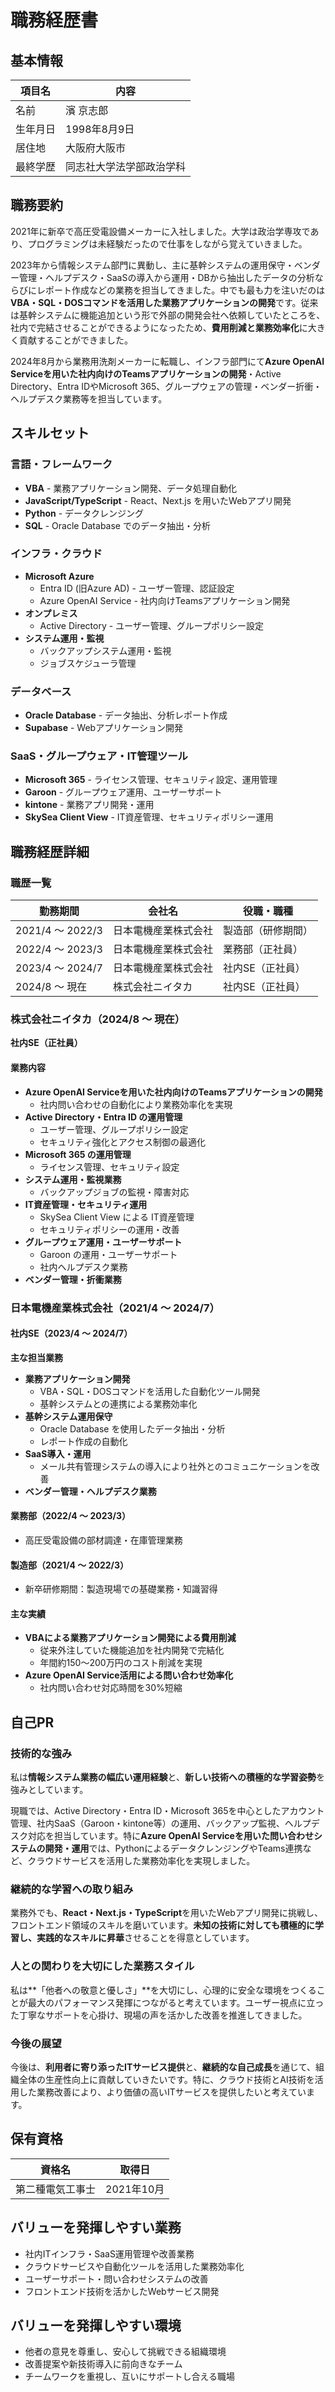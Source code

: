 # 職務経歴書

## 基本情報

| 項目名   | 内容                   |
| -------- | ---------------------- |
| 名前     | 濱 京志郎              |
| 生年月日 | 1998年8月9日           |
| 居住地   | 大阪府大阪市           |
| 最終学歴 | 同志社大学法学部政治学科 |

## 職務要約

2021年に新卒で高圧受電設備メーカーに入社しました。大学は政治学専攻であり、プログラミングは未経験だったので仕事をしながら覚えていきました。

2023年から情報システム部門に異動し、主に基幹システムの運用保守・ベンダー管理・ヘルプデスク・SaaSの導入から運用・DBから抽出したデータの分析ならびにレポート作成などの業務を担当してきました。中でも最も力を注いだのは**VBA・SQL・DOSコマンドを活用した業務アプリケーションの開発**です。従来は基幹システムに機能追加という形で外部の開発会社へ依頼していたところを、社内で完結させることができるようになったため、**費用削減と業務効率化**に大きく貢献することができました。

2024年8月から業務用洗剤メーカーに転職し、インフラ部門にて**Azure OpenAI Serviceを用いた社内向けのTeamsアプリケーションの開発**・Active Directory、Entra IDやMicrosoft 365、グループウェアの管理・ベンダー折衝・ヘルプデスク業務等を担当しています。

## スキルセット

### 言語・フレームワーク

- **VBA** - 業務アプリケーション開発、データ処理自動化
- **JavaScript/TypeScript** - React、Next.js を用いたWebアプリ開発
- **Python** - データクレンジング
- **SQL** - Oracle Database でのデータ抽出・分析

### インフラ・クラウド

- **Microsoft Azure**
  - Entra ID (旧Azure AD) - ユーザー管理、認証設定
  - Azure OpenAI Service - 社内向けTeamsアプリケーション開発
- **オンプレミス**
  - Active Directory - ユーザー管理、グループポリシー設定
- **システム運用・監視**
  - バックアップシステム運用・監視
  - ジョブスケジューラ管理

### データベース

- **Oracle Database** - データ抽出、分析レポート作成
- **Supabase** - Webアプリケーション開発

### SaaS・グループウェア・IT管理ツール

- **Microsoft 365** - ライセンス管理、セキュリティ設定、運用管理
- **Garoon** - グループウェア運用、ユーザーサポート
- **kintone** - 業務アプリ開発・運用
- **SkySea Client View** - IT資産管理、セキュリティポリシー運用

## 職務経歴詳細

### 職歴一覧

| 勤務期間            | 会社名            | 役職・職種       |
| ------------------- | ----------------- | ---------------- |
| 2021/4 ～ 2022/3   | 日本電機産業株式会社 | 製造部（研修期間） |
| 2022/4 ～ 2023/3   | 日本電機産業株式会社 | 業務部（正社員）   |
| 2023/4 ～ 2024/7   | 日本電機産業株式会社 | 社内SE（正社員）   |
| 2024/8 ～ 現在     | 株式会社ニイタカ     | 社内SE（正社員）   |

### 株式会社ニイタカ（2024/8 ～ 現在）
**社内SE（正社員）**

#### 業務内容
- **Azure OpenAI Serviceを用いた社内向けのTeamsアプリケーションの開発**
  - 社内問い合わせの自動化により業務効率化を実現
- **Active Directory・Entra ID の運用管理**
  - ユーザー管理、グループポリシー設定
  - セキュリティ強化とアクセス制御の最適化
- **Microsoft 365 の運用管理**
  - ライセンス管理、セキュリティ設定
- **システム運用・監視業務**
  - バックアップジョブの監視・障害対応
- **IT資産管理・セキュリティ運用**
  - SkySea Client View による IT資産管理
  - セキュリティポリシーの運用・改善
- **グループウェア運用・ユーザーサポート**
  - Garoon の運用・ユーザーサポート
  - 社内ヘルプデスク業務
- **ベンダー管理・折衝業務**

### 日本電機産業株式会社（2021/4 ～ 2024/7）

#### 社内SE（2023/4 ～ 2024/7）
**主な担当業務**
- **業務アプリケーション開発**
  - VBA・SQL・DOSコマンドを活用した自動化ツール開発
  - 基幹システムとの連携による業務効率化
- **基幹システム運用保守**
  - Oracle Database を使用したデータ抽出・分析
  - レポート作成の自動化
- **SaaS導入・運用**
  - メール共有管理システムの導入により社外とのコミュニケーションを改善
- **ベンダー管理・ヘルプデスク業務**

#### 業務部（2022/4 ～ 2023/3）
- 高圧受電設備の部材調達・在庫管理業務

#### 製造部（2021/4 ～ 2022/3）
- 新卒研修期間：製造現場での基礎業務・知識習得

#### 主な実績
- **VBAによる業務アプリケーション開発による費用削減**
  - 従来外注していた機能追加を社内開発で完結化
  - 年間約150～200万円のコスト削減を実現
- **Azure OpenAI Service活用による問い合わせ効率化**
  - 社内問い合わせ対応時間を30%短縮

## 自己PR

### 技術的な強み
私は**情報システム業務の幅広い運用経験**と、**新しい技術への積極的な学習姿勢**を強みとしています。

現職では、Active Directory・Entra ID・Microsoft 365を中心としたアカウント管理、社内SaaS（Garoon・kintone等）の運用、バックアップ監視、ヘルプデスク対応を担当しています。特に**Azure OpenAI Serviceを用いた問い合わせシステムの開発・運用**では、PythonによるデータクレンジングやTeams連携など、クラウドサービスを活用した業務効率化を実現しました。

### 継続的な学習への取り組み
業務外でも、**React・Next.js・TypeScript**を用いたWebアプリ開発に挑戦し、フロントエンド領域のスキルを磨いています。**未知の技術に対しても積極的に学習し、実践的なスキルに昇華**させることを得意としています。

### 人との関わりを大切にした業務スタイル
私は**「他者への敬意と優しさ」**を大切にし、心理的に安全な環境をつくることが最大のパフォーマンス発揮につながると考えています。ユーザー視点に立った丁寧なサポートを心掛け、現場の声を活かした改善を推進してきました。

### 今後の展望
今後は、**利用者に寄り添ったITサービス提供**と、**継続的な自己成長**を通じて、組織全体の生産性向上に貢献していきたいです。特に、クラウド技術とAI技術を活用した業務改善により、より価値の高いITサービスを提供したいと考えています。

## 保有資格

| 資格名           | 取得日    |
| ---------------- | --------- |
| 第二種電気工事士 | 2021年10月 |


## バリューを発揮しやすい業務

- 社内ITインフラ・SaaS運用管理や改善業務
- クラウドサービスや自動化ツールを活用した業務効率化
- ユーザーサポート・問い合わせシステムの改善
- フロントエンド技術を活かしたWebサービス開発

## バリューを発揮しやすい環境

- 他者の意見を尊重し、安心して挑戦できる組織環境
- 改善提案や新技術導入に前向きなチーム
- チームワークを重視し、互いにサポートし合える職場
